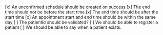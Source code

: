 [x] An unconfirmed schedule should be created on success
[x] The end time should not be before the start time
[x] The end time should be after the start time
[x] An appointment start and end time should be within the same day
[ ] The patientId should be validated?
[ ] We should be able to register a patient
[ ] We should be able to say when a patient exists.